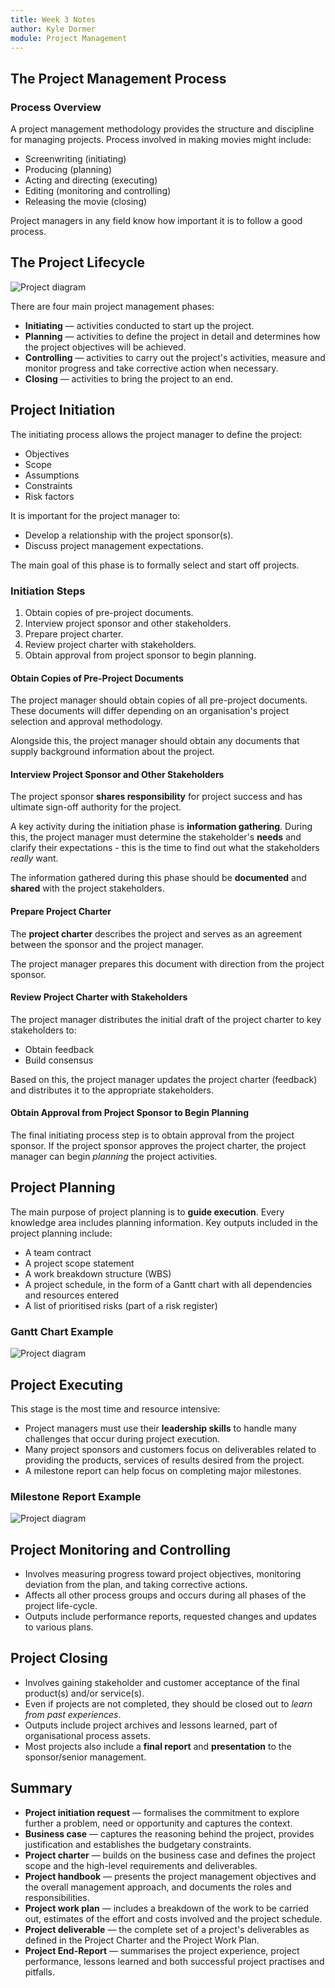 ```yaml
---
title: Week 3 Notes
author: Kyle Dormer
module: Project Management
---
```

## The Project Management Process

### Process Overview
A project management methodology provides the structure and discipline for managing projects. Process involved in making movies might include:
* Screenwriting (initiating)
* Producing (planning)
* Acting and directing (executing)
* Editing (monitoring and controlling)
* Releasing the movie (closing)

Project managers in any field know how important it is to follow a good process.

## The Project Lifecycle
![Project diagram](/assets/images/notes/CT5022/lifecycle.jpg "Project processes as defined by PMI")

There are four main project management phases:
* __Initiating__ &mdash; activities conducted to start up the project.
* __Planning__ &mdash; activities to define the project in detail and determines how the project objectives will be achieved.
* __Controlling__ &mdash; activities to carry out the project's activities, measure and monitor progress and take corrective action when necessary.
* __Closing__ &mdash; activities to bring the project to an end.

## Project Initiation
The initiating process allows the project manager to define the project:
* Objectives
* Scope
* Assumptions
* Constraints
* Risk factors

It is important for the project manager to:
* Develop a relationship with the project sponsor(s).
* Discuss project management expectations.

The main goal of this phase is to formally select and start off projects.

### Initiation Steps
1. Obtain copies of pre-project documents.
2. Interview project sponsor and other stakeholders.
3. Prepare project charter.
4. Review project charter with stakeholders.
5. Obtain approval from project sponsor to begin planning.

#### Obtain Copies of Pre-Project Documents
The project manager should obtain copies of all pre-project documents. These documents will differ depending on an organisation's project selection and approval methodology. 

Alongside this, the project manager should obtain any documents that supply background information about the project.

#### Interview Project Sponsor and Other Stakeholders
The project sponsor __shares responsibility__ for project success and has ultimate sign-off authority for the project.

A key activity during the initiation phase is __information gathering__. During this, the project manager must determine the stakeholder's __needs__ and clarify their expectations - this is the time to find out what the stakeholders _really_ want.

The information gathered during this phase should be __documented__ and __shared__ with the project stakeholders.

#### Prepare Project Charter
The __project charter__ describes the project and serves as an agreement between the sponsor and the project manager.

The project manager prepares this document with direction from the project sponsor.


#### Review Project Charter with Stakeholders
The project manager distributes the initial draft of the project charter to key stakeholders to:
* Obtain feedback
* Build consensus

Based on this, the project manager updates the project charter (feedback) and distributes it to the appropriate stakeholders.

#### Obtain Approval from Project Sponsor to Begin Planning
The final initiating process step is to obtain approval from the project sponsor. If the project sponsor approves the project charter, the project manager can begin _planning_ the project activities.

## Project Planning
The main purpose of project planning is to __guide execution__. Every knowledge area includes planning information. Key outputs included in the project planning include:
* A team contract 
* A project scope statement
* A work breakdown structure (WBS)
* A project schedule, in the form of a Gantt chart with all dependencies and resources entered
* A list of prioritised risks (part of a risk register)

### Gantt Chart Example
![Project diagram](/assets/images/notes/CT5022/gantt.jpg "Project processes as defined by PMI")

## Project Executing
This stage is the most time and resource intensive:
* Project managers must use their __leadership skills__ to handle many challenges that occur during project execution.
* Many project sponsors and customers focus on deliverables related to providing the products, services of results desired from the project.
* A milestone report can help focus on completing major milestones.

### Milestone Report Example
![Project diagram](/assets/images/notes/CT5022/milestone.jpg "Project processes as defined by PMI")

## Project Monitoring and Controlling
* Involves measuring progress toward project objectives, monitoring deviation from the plan, and taking corrective actions.
* Affects all other process groups and occurs during all phases of the project life-cycle.
* Outputs include performance reports, requested changes and updates to various plans.

## Project Closing
* Involves gaining stakeholder and customer acceptance of the final product(s) and/or service(s).
* Even if projects are not completed, they should be closed out to _learn from past experiences_.
* Outputs include project archives and lessons learned, part of organisational process assets.
* Most projects also include a __final report__ and __presentation__ to the sponsor/senior management.

## Summary
* __Project initiation request__ &mdash; formalises the commitment to explore further a problem, need or opportunity and captures the context.
* __Business case__ &mdash; captures the reasoning behind the project, provides justification and establishes the budgetary constraints.
* __Project charter__ &mdash; builds on the business case and defines the project scope and the high-level requirements and deliverables.
* __Project handbook__ &mdash; presents the project management objectives and the overall management approach, and documents the roles and responsibilities.
* __Project work plan__ &mdash; includes a breakdown of the work to be carried out, estimates of the effort and costs involved and the project schedule.
* __Project deliverable__ &mdash; the complete set of a project's deliverables as defined in the Project Charter and the Project Work Plan.
* __Project End-Report__ &mdash; summarises the project experience, project performance, lessons learned and both successful project practises and pitfalls.
